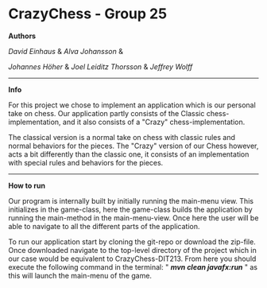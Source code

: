 # CrazyChess - Group 25
**Authors**

_David Einhaus_ &
_Alva Johansson_ &

_Johannes Höher_ &
_Joel Leiditz Thorsson_ &
_Jeffrey Wolff_





--------
**Info**

For this project we chose to implement an application which is our personal take on chess. Our application partly consists of the Classic chess-implementation, and it also consists of a "Crazy" chess-implementation.

The classical version is a normal take on chess with classic rules and normal behaviors for the pieces.
The "Crazy" version of our Chess however, acts a bit differently than the classic one, it consists of an implementation with special rules and behaviors for the pieces.





-----
**How to run**

Our program is internally built by initially running the main-menu view. This initializes in the game-class, here the game-class builds the application by running the main-method in the main-menu-view. Once here the user will be able to navigate to all the different parts of the application.

To run our application start by cloning the git-repo or download the zip-file. Once downloaded navigate to the top-level directory of the project which in our case would be equivalent to CrazyChess-DIT213. 
From here you should execute the following command in the terminal: " _**mvn clean javafx:run**_ "
as this will launch the main-menu of the game. 